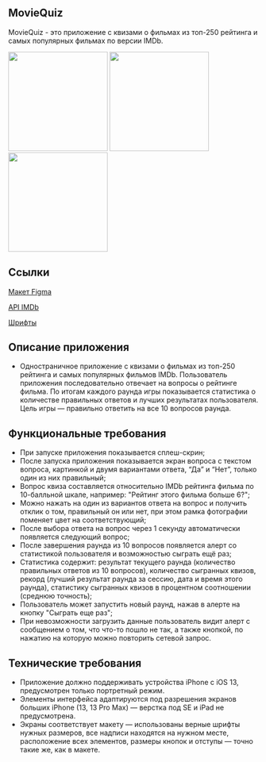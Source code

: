 ## **MovieQuiz**

MovieQuiz - это приложение с квизами о фильмах из топ-250 рейтинга и самых популярных фильмах по версии IMDb.

<img src="https://github.com/shishmakovaDaria/Tracker/assets/114743567/612b65bd-a3bb-4d95-9e84-e0d2fbfc832d" width="200">
<img src="https://github.com/shishmakovaDaria/Tracker/assets/114743567/8d2eec7c-ea30-4bed-b2e9-ba8ffcbfd60c" width="200">
<img src="https://github.com/shishmakovaDaria/Tracker/assets/114743567/f64d9abb-c81c-43d4-a083-f361ed70f6ab" width="200">

## **Ссылки**

[Макет Figma](https://www.figma.com/file/l0IMG3Eys35fUrbvArtwsR/YP-Quiz?node-id=34%3A243)

[API IMDb](https://imdb-api.com/api#Top250Movies-header)

[Шрифты](https://code.s3.yandex.net/Mobile/iOS/Fonts/MovieQuizFonts.zip)

## **Описание приложения**

- Одностраничное приложение с квизами о фильмах из топ-250 рейтинга и самых популярных фильмов IMDb. Пользователь приложения последовательно отвечает на вопросы о рейтинге фильма. По итогам каждого раунда игры показывается статистика о количестве правильных ответов и лучших результатах пользователя. Цель игры — правильно ответить на все 10 вопросов раунда.

## **Функциональные требования**

- При запуске приложения показывается сплеш-скрин;
- После запуска приложения показывается экран вопроса с текстом вопроса, картинкой и двумя вариантами ответа, “Да” и “Нет”, только один из них правильный;
- Вопрос квиза составляется относительно IMDb рейтинга фильма по 10-балльной шкале, например: "Рейтинг этого фильма больше 6?";
- Можно нажать на один из вариантов ответа на вопрос и получить отклик о том, правильный он или нет, при этом рамка фотографии поменяет цвет на соответствующий;
- После выбора ответа на вопрос через 1 секунду автоматически появляется следующий вопрос;
- После завершения раунда из 10 вопросов появляется алерт со статистикой пользователя и возможностью сыграть ещё раз;
- Статистика содержит: результат текущего раунда (количество правильных ответов из 10 вопросов), количество сыгранных квизов, рекорд (лучший результат раунда за сессию, дата и время этого раунда), статистику сыгранных квизов в процентном соотношении (среднюю точность);
- Пользователь может запустить новый раунд, нажав в алерте на кнопку "Сыграть еще раз";
- При невозможности загрузить данные пользователь видит алерт с сообщением о том, что что-то пошло не так, а также кнопкой, по нажатию на которую можно повторить сетевой запрос.

## **Технические требования**

- Приложение должно поддерживать устройства iPhone с iOS 13, предусмотрен только портретный режим.
- Элементы интерфейса адаптируются под разрешения экранов больших iPhone (13, 13 Pro Max) — верстка под SE и iPad не предусмотрена.
- Экраны соответствует макету — использованы верные шрифты нужных размеров, все надписи находятся на нужном месте, расположение всех элементов, размеры кнопок и отступы — точно такие же, как в макете.
